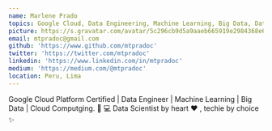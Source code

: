 ```yaml
---
name: Marlene Prado
topics: Google Cloud, Data Engineering, Machine Learning, Big Data, Data Science, Cloud Computing
picture: https://s.gravatar.com/avatar/5c296cb9d5a9aaeb665919e2984368e6?s=600
email: mtpradoc@gmail.com
github: 'https://www.github.com/mtpradoc'
twitter: 'https://twitter.com/mtpradoc'
linkedin: 'https://www.linkedin.com/in/mtpradoc'
medium: 'https://medium.com/@mtpradoc'
location: Peru, Lima
---
```


Google Cloud Platform Certified | Data Engineer | Machine Learning | Big Data | Cloud Computging. 👩 💻 Data Scientist by heart ♥️ , techie by choice ✨

